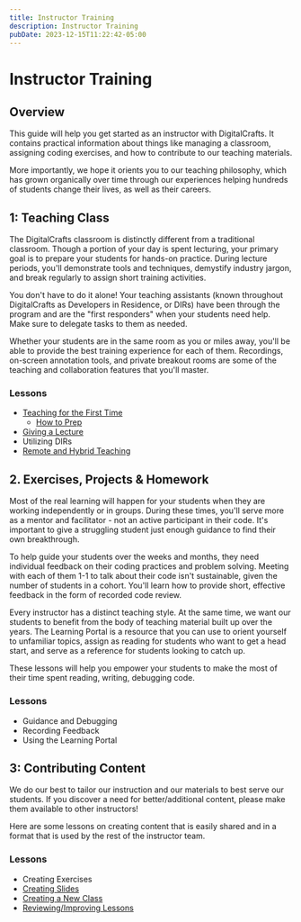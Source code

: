 ```yaml
---
title: Instructor Training
description: Instructor Training
pubDate: 2023-12-15T11:22:42-05:00
---
```


# Instructor Training

## Overview

This guide will help you get started as an instructor with DigitalCrafts. It contains practical information about things like managing a classroom, assigning coding exercises, and how to contribute to our teaching materials.

More importantly, we hope it orients you to our teaching philosophy, which has grown organically over time through our experiences helping hundreds of students change their lives, as well as their careers.

## 1: Teaching Class

The DigitalCrafts classroom is distinctly different from a traditional classroom. Though a portion of your day is spent lecturing, your primary goal is to prepare your students for hands-on practice. During lecture periods, you'll demonstrate tools and techniques, demystify industry jargon, and break regularly to assign short training activities.

You don't have to do it alone! Your teaching assistants (known throughout DigitalCrafts as Developers in Residence, or DIRs) have been through the program and are the "first responders" when your students need help. Make sure to delegate tasks to them as needed.

Whether your students are in the same room as you or miles away, you'll be able to provide the best training experience for each of them. Recordings, on-screen annotation tools, and private breakout rooms are some of the teaching and collaboration features that you'll master.

### Lessons

- [Teaching for the First Time](/lessons/instructor-training/first-time/)
  - [How to Prep](/lessons/instructor-training/how-to-prepare/)
- [Giving a Lecture](/lessons/instructor-training/teaching-class/)
- Utilizing DIRs
- [Remote and Hybrid Teaching](/lessons/instructor-training/remote-hybrid/)

## 2. Exercises, Projects & Homework

Most of the real learning will happen for your students when they are working independently or in groups. During these times, you'll serve more as a mentor and facilitator - not an active participant in their code. It's important to give a struggling student just enough guidance to find their own breakthrough.

To help guide your students over the weeks and months, they need individual feedback on their coding practices and problem solving. Meeting with each of them 1-1 to talk about their code isn't sustainable, given the number of students in a cohort. You'll learn how to provide short, effective feedback in the form of recorded code review.

Every instructor has a distinct teaching style. At the same time, we want our students to benefit from the body of teaching material built up over the years. The Learning Portal is a resource that you can use to orient yourself to unfamiliar topics, assign as reading for students who want to get a head start, and serve as a reference for students looking to catch up.

These lessons will help you empower your students to make the most of their time spent reading, writing, debugging code.

### Lessons

- Guidance and Debugging
- Recording Feedback
- Using the Learning Portal

## 3: Contributing Content

We do our best to tailor our instruction and our materials to best serve our students. If you discover a need for better/additional content, please make them available to other instructors!

Here are some lessons on creating content that is easily shared and in a format that is used by the rest of the instructor team.

### Lessons

- Creating Exercises
- [Creating Slides](/lessons/instructor-training/creating-slides-demos/)
- [Creating a New Class](/lessons/instructor-training/contributing/)
- [Reviewing/Improving Lessons](/lessons/instructor-training/workflow/)
